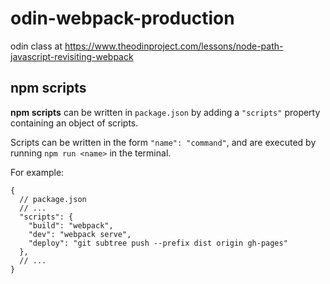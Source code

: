 # odin-webpack-production
odin class at 
https://www.theodinproject.com/lessons/node-path-javascript-revisiting-webpack

## npm scripts
**npm scripts** can be written in `package.json` by adding a `"scripts"` property containing an object of scripts.

Scripts can be written in the form `"name": "command"`, and are executed by running `npm run <name>` in the terminal. 

For example:
```
{
  // package.json
  // ...
  "scripts": {
    "build": "webpack",
    "dev": "webpack serve",
    "deploy": "git subtree push --prefix dist origin gh-pages"
  },
  // ...
}
```